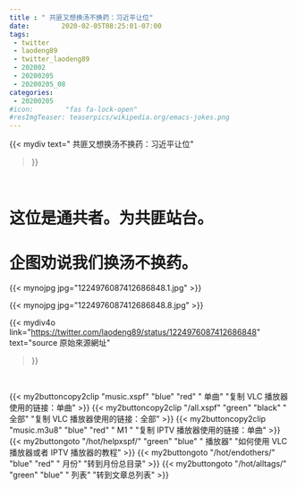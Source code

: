 ```yaml
---
title : " 共匪又想换汤不换药：习近平让位"
date:        2020-02-05T08:25:01-07:00
tags:
 - twitter
 - laodeng89
 - twitter_laodeng89
 - 202002
 - 20200205
 - 20200205_08
categories:
 - 20200205
#icon:        "fas fa-lock-open"
#resImgTeaser: teaserpics/wikipedia.org/emacs-jokes.png
---
```


{{< mydiv text=" 共匪又想换汤不换药：习近平让位"
>}}
<br>

# 这位是通共者。为共匪站台。

# 企图劝说我们换汤不换药。


 {{< mynojpg jpg="1224976087412686848.1.jpg" >}}<br> 

 {{< mynojpg jpg="1224976087412686848.8.jpg" >}}<br> 



{{< mydiv4o link="https://twitter.com/laodeng89/status/1224976087412686848"
text="source 原始來源網址"
>}}


<br>





{{< my2buttoncopy2clip "music.xspf"        "blue"   "red"    " 单曲"  "复制 VLC 播放器使用的链接：单曲" >}} {{< my2buttoncopy2clip "/all.xspf"         "green"  "black"  " 全部"  "复制 VLC 播放器使用的链接：全部" >}} {{< my2buttoncopy2clip "music.m3u8"        "blue"   "red"    " M1 "    "复制 IPTV 播放器使用的链接：单曲" >}} {{< my2buttongoto      "/hot/helpxspf/"    "green"  "blue"   " 播放器" "如何使用 VLC 播放器或者 IPTV 播放器的教程" >}} {{< my2buttongoto      "/hot/endothers/"   "blue"   "red"    " 月份"   "转到月份总目录" >}} {{< my2buttongoto      "/hot/alltags/"     "green"  "blue"   " 列表"   "转到文章总列表" >}} 
